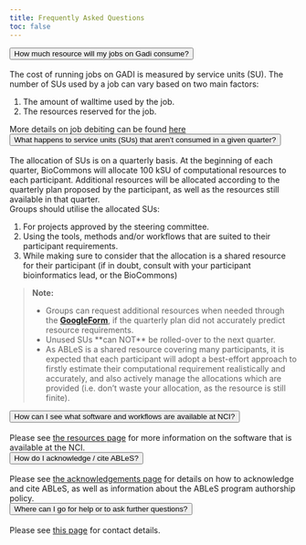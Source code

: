 ```yaml
---
title: Frequently Asked Questions 
toc: false
---
```


 <div class="accordion" id="accordion-faq">
      <div class="accordion-item">
        <h2 class="accordion-header" id="heading-faq-1" style="margin-top:0rem">
          <button class="accordion-button collapsed" type="button" data-bs-toggle="collapse" data-bs-target="#collapse-faq-1" aria-expanded="false" aria-controls="collapse-faq-1">
            How much resource will my jobs on Gadi consume?
          </button>
        </h2>
        <div id="collapse-faq-1" class="accordion-collapse collapse" aria-labelledby="heading-faq-1" data-bs-parent="#accordion-faq">
          <div class="accordion-body">
            The cost of running jobs on GADI is measured by service units (SU). The number of SUs used by a job can vary based on two main factors:
            <ol>
                <li>The amount of walltime used by the job.</li> 
                <li>The resources reserved for the job.</li>
            </ol>
            More details on job debiting can be found <a href="https://opus.nci.org.au/display/Help/2.+Compute+Grant+and+Job+Debiting">here</a>
          </div>
        </div>
      </div>
      <div class="accordion-item">
        <h2 class="accordion-header" id="heading-faq-2" style="margin-top:0rem">
          <button class="accordion-button collapsed" type="button" data-bs-toggle="collapse" data-bs-target="#collapse-faq-2" aria-expanded="false" aria-controls="collapse-faq-2">
            What happens to service units (SUs) that aren’t consumed in a given quarter?
          </button>
        </h2>
        <div id="collapse-faq-2" class="accordion-collapse collapse" aria-labelledby="heading-faq-2" data-bs-parent="#accordion-faq">
          <div class="accordion-body">
            The allocation of SUs is on a quarterly basis. At the beginning of each quarter, BioCommons will allocate 100 kSU of computational resources to each participant. Additional resources will be allocated according to the quarterly plan proposed by the participant, as well as the resources still available in that quarter. 
            <br/>Groups should utilise the allocated SUs:
            <ol>
                <li>For projects approved by the steering committee.</li> 
                <li>Using the tools, methods and/or workflows that are suited to their participant requirements.</li>
                <li>While making sure to consider that the allocation is a shared resource for their participant (if in doubt, consult with your participant bioinformatics lead, or the BioCommons)</li>
            </ol>
            <blockquote>
                <strong>Note:</strong>
                <ul>
                    <li>Groups can request additional resources when needed through the <a href="https://docs.google.com/forms/d/e/1FAIpQLSfzHJajEKTnGuYWb1gLRR2nlUExLIRM7qSGy_hhbiCKB3KX2Q/viewform?usp=sf_link"><strong>GoogleForm</strong></a>, if the quarterly plan did not accurately predict resource requirements.</li>
                    <li>Unused SUs **can NOT** be rolled-over to the next quarter. </li>
                    <li>As ABLeS is a shared resource covering many participants, it is expected that each participant will adopt a best-effort approach to firstly estimate their computational requirement realistically and accurately, and also actively manage the allocations which are provided (i.e. don’t waste your allocation, as the resource is still finite). </li>
                </ul>                
                </blockquote>
          </div>
        </div>
      </div>
        <div class="accordion-item">
                <h2 class="accordion-header" id="heading-faq-3" style="margin-top:0rem">
                  <button class="accordion-button collapsed" type="button" data-bs-toggle="collapse" data-bs-target="#collapse-faq-3" aria-expanded="false" aria-controls="collapse-faq-3">
                    How can I see what software and workflows are available at NCI?
                  </button>
                </h2>
                <div id="collapse-faq-3" class="accordion-collapse collapse" aria-labelledby="heading-faq-3" data-bs-parent="#accordion-faq">
                  <div class="accordion-body">
                   Please see <a href="/ables/resources">the resources page</a> for more information on the software that is available at the NCI. 
                  </div>
                </div>
              </div>
        <div class="accordion-item">
                <h2 class="accordion-header" id="heading-faq-4" style="margin-top:0rem">
                  <button class="accordion-button collapsed" type="button" data-bs-toggle="collapse" data-bs-target="#collapse-faq-4" aria-expanded="false" aria-controls="collapse-faq-4">
                    How do I acknowledge / cite ABLeS?
                  </button>
                </h2>
                <div id="collapse-faq-4" class="accordion-collapse collapse" aria-labelledby="heading-faq-4" data-bs-parent="#accordion-faq">
                  <div class="accordion-body">
                   Please see <a href="/ables/acknowledgements">the acknowledgements page</a> for details on how to acknowledge and cite ABLeS, as well as information about the ABLeS program authorship policy.
                  </div>
                </div>
              </div>
        <div class="accordion-item">
                <h2 class="accordion-header" id="heading-faq-5" style="margin-top:0rem">
                  <button class="accordion-button collapsed" type="button" data-bs-toggle="collapse" data-bs-target="#collapse-faq-5" aria-expanded="false" aria-controls="collapse-faq-5">
                    Where can I go for help or to ask further questions?
                  </button>
                </h2>
                <div id="collapse-faq-5" class="accordion-collapse collapse" aria-labelledby="heading-faq-5" data-bs-parent="#accordion-faq">
                  <div class="accordion-body">
                   Please see <a href="/ables/contact-us">this page</a> for contact details.
                  </div>
                </div>
              </div>
        </div>

